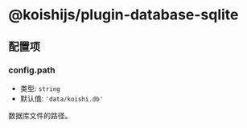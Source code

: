 # @koishijs/plugin-database-sqlite

## 配置项

### config.path

- 类型: `string`
- 默认值: `'data/koishi.db'`

数据库文件的路径。
